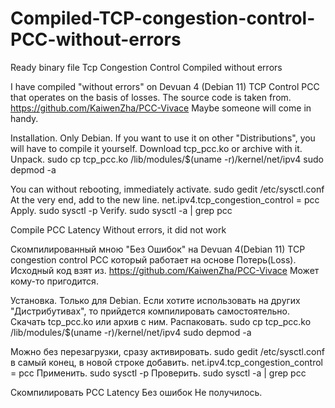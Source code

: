 # Compiled-TCP-congestion-control-PCC-without-errors
Ready binary file Tcp Congestion Control Compiled without errors

I have compiled "without errors" on Devuan 4 (Debian 11) TCP Control PCC that operates on the basis of losses.
The source code is taken from.
https://github.com/KaiwenZha/PCC-Vivace
Maybe someone will come in handy.

Installation.
Only Debian.
If you want to use it on other "Distributions", you will have to compile it yourself.
Download tcp_pcc.ko or archive with it.
Unpack.
sudo cp tcp_pcc.ko /lib/modules/$(uname -r)/kernel/net/ipv4
sudo depmod -a

You can without rebooting, immediately activate.
sudo gedit /etc/sysctl.conf
At the very end, add to the new line.
net.ipv4.tcp_congestion_control = pcc
Apply.
sudo sysctl -p
Verify.
sudo sysctl -a | grep pcc

Compile PCC Latency Without errors, it did not work


Скомпилированный мною "Без Ошибок" на Devuan 4(Debian 11) TCP congestion control PCC который работает на основе Потерь(Loss).
Исходный код взят из.
https://github.com/KaiwenZha/PCC-Vivace
Может кому-то пригодится.

Установка.
Только для Debian.
Если хотите использовать на других "Дистрибутивах", то прийдется компилировать самостоятельно.
Скачать tcp_pcc.ko или архив с ним.
Распаковать.
sudo cp tcp_pcc.ko /lib/modules/$(uname -r)/kernel/net/ipv4
sudo depmod -a

Можно без перезагрузки, сразу активировать.
sudo gedit /etc/sysctl.conf
в самый конец, в новой строке добавить.
net.ipv4.tcp_congestion_control = pcc
Применить.
sudo sysctl -p
Проверить.
sudo sysctl -a | grep pcc

Скомпилировать PCC Latency Без ошибок Не получилось.

